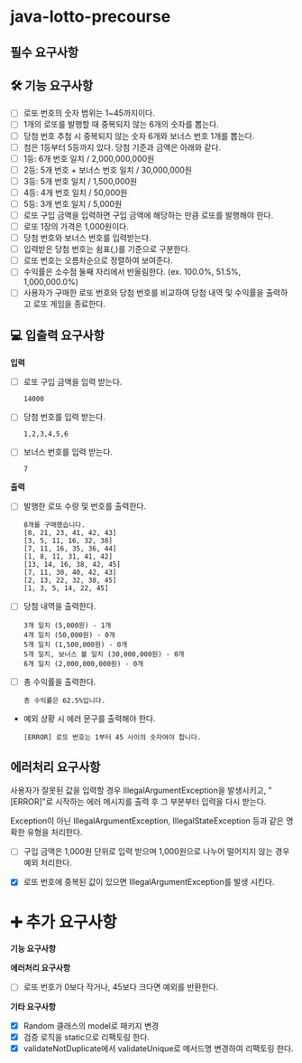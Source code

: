 # java-lotto-precourse

## 필수 요구사항

## 🛠️ 기능 요구사항
- [ ]  로또 번호의 숫자 범위는 1~45까지이다.
- [ ]  1개의 로또를 발행할 때 중복되지 않는 6개의 숫자를 뽑는다.
- [ ]  당첨 번호 추첨 시 중복되지 않는 숫자 6개와 보너스 번호 1개를 뽑는다.
- [ ]  첨은 1등부터 5등까지 있다. 당첨 기준과 금액은 아래와 같다.
- [ ]  1등: 6개 번호 일치 / 2,000,000,000원
- [ ]  2등: 5개 번호 + 보너스 번호 일치 / 30,000,000원
- [ ]  3등: 5개 번호 일치 / 1,500,000원
- [ ]  4등: 4개 번호 일치 / 50,000원
- [ ]  5등: 3개 번호 일치 / 5,000원
- [ ]  로또 구입 금액을 입력하면 구입 금액에 해당하는 만큼 로또를 발행해야 한다.
- [ ]  로또 1장의 가격은 1,000원이다.
- [ ]  당첨 번호와 보너스 번호를 입력받는다.
- [ ]  입력받은 당첨 번호는 쉼표(,)를 기준으로 구분한다.
- [ ]  로또 번호는 오름차순으로 정렬하여 보여준다.
- [ ]  수익률은 소수점 둘째 자리에서 반올림한다. (ex. 100.0%, 51.5%, 1,000,000.0%)
- [ ]  사용자가 구매한 로또 번호와 당첨 번호를 비교하여 당첨 내역 및 수익률을 출력하고 로또 게임을 종료한다.

## 💻 입출력 요구사항


**입력**

- [ ] 로또 구입 금액을 입력 받는다.
  ```
  14000
  ```

- [ ] 당첨 번호를 입력 받는다.
  ```
  1,2,3,4,5,6
  ```

- [ ] 보너스 번호를 입력 받는다.
  ```
  7
  ```

**출력**

- [ ] 발행한 로또 수량 및 번호를 출력한다.
  ```
  8개를 구매했습니다.
  [8, 21, 23, 41, 42, 43]
  [3, 5, 11, 16, 32, 38]
  [7, 11, 16, 35, 36, 44]
  [1, 8, 11, 31, 41, 42]
  [13, 14, 16, 38, 42, 45]
  [7, 11, 30, 40, 42, 43]
  [2, 13, 22, 32, 38, 45]
  [1, 3, 5, 14, 22, 45]
  ```

- [ ] 당첨 내역을 출력한다.

  ```
  3개 일치 (5,000원) - 1개
  4개 일치 (50,000원) - 0개
  5개 일치 (1,500,000원) - 0개
  5개 일치, 보너스 볼 일치 (30,000,000원) - 0개
  6개 일치 (2,000,000,000원) - 0개
  ```

- [ ] 총 수익률을 출력한다.
  ```
  총 수익률은 62.5%입니다.
   ```

- 예외 상황 시 에러 문구를 출력해야 한다.
  ```
  [ERROR] 로또 번호는 1부터 45 사이의 숫자여야 합니다.
  ```

## 에러처리 요구사항
사용자가 잘못된 값을 입력할 경우 IllegalArgumentException을 발생시키고, "[ERROR]"로 시작하는 에러 메시지를 출력 후 그 부분부터 입력을 다시 받는다.

Exception이 아닌 IllegalArgumentException, IllegalStateException 등과 같은 명확한 유형을 처리한다.
- [ ]  구입 금액은 1,000원 단위로 입력 받으며 1,000원으로 나누어 떨어지지 않는 경우 예외 처리한다.
- [x]  로또 번호에 중복된 값이 있으면 IllegalArgumentException를 발생 시킨다.




# ➕ 추가 요구사항
**기능 요구사항**

**에러처리 요구사항**
- [ ] 로또 번호가 0보다 작거나, 45보다 크다면 예외를 반환한다.

**기타 요구사항**
- [x] Random 클래스의 model로 패키지 변경
- [x] 검증 로직을 static으로 리팩토링 한다.
- [x] validateNotDuplicate에서 validateUnique로 메서드명 변경하여 리팩토링 한다.